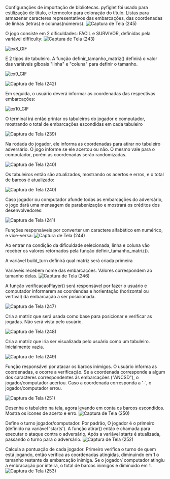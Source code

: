 Configurações de importação de bibliotecas. pyfiglet foi usado para estilização de título, e termcolor para coloração do título.
Listas para armazenar caracteres representativos das embarcações, das coordenadas de linhas (letras) e colunas(números).
![Captura de Tela (245)](https://github.com/VictorFadel06/batalha-Naval/assets/127444074/6d65c221-5547-4d28-a372-83b42233dbf3)


O jogo consiste em 2 dificuldades: FÁCIL e SURVIVOR, definidas pela variável difficulty:
![Captura de Tela (243)](https://github.com/VictorFadel06/batalha-Naval/assets/127444074/8e472890-f30c-454c-b68b-c6be81f4968f)

![ex8_GIF](https://github.com/VictorFadel06/batalha-Naval/assets/127444074/0ff5a074-632f-420c-97e3-38f9aaeb0a66)


E 2 tipos de tabuleiro. A função  definir_tamanho_matriz() definirá o valor das variáveis glboais "linha" e "coluna" para definir o tamanho. 

![ex9_GIF](https://github.com/VictorFadel06/batalha-Naval/assets/127444074/72dbb358-d4d9-4ded-89d7-1c2f6c711bf8)

![Captura de Tela (242)](https://github.com/VictorFadel06/batalha-Naval/assets/127444074/e59dfbb7-57c5-48c6-a34f-d29aa49c52d5)


Em seguida, o usuário deverá informar as coordenadas das respectivas embarcações:

![ex10_GIF](https://github.com/VictorFadel06/batalha-Naval/assets/127444074/3369a0bd-cd28-4d19-9e14-4db42f76e2d8)

O terminal irá então printar os tabuleiros do jogador e computador, mostrando o total de embarcações escondidas em cada tabuleiro

![Captura de Tela (239)](https://github.com/VictorFadel06/batalha-Naval/assets/127444074/ab99be7c-59cf-4bf2-b833-8608017378e8)

Na rodada do jogador, ele informa as coordenadas para atirar no tabuleiro adversário. O jogo informe se ele acertou ou não. O mesmo vale para o computador, porém as coordenadas serão randomizadas.

![Captura de Tela (240)](https://github.com/VictorFadel06/batalha-Naval/assets/127444074/01965ee0-6e6e-4053-a8fb-1d488e203b0e)

Os tabuleiros então são atualizados, mostrando os acertos e erros, e o total de barcos é atualizado:

![Captura de Tela (240)](https://github.com/VictorFadel06/batalha-Naval/assets/127444074/63dd4ec2-7aac-4cf1-b930-3d1a80eeb664)

Caso jogador ou computador afunde todas as embarcações do adversário, o jogo dará uma mensagem de parabenização e mostrará os créditos dos desenvolvedores:

![Captura de Tela (241)](https://github.com/VictorFadel06/batalha-Naval/assets/127444074/38c7a4fb-1e54-4f19-998f-53b9f52a6dcc)


Funções responsáveis por converter um caractere alfabético em numérico, e vice-versa:
![Captura de Tela (244)](https://github.com/VictorFadel06/batalha-Naval/assets/127444074/89589bb2-6861-4241-9299-b0c30032919c)


Ao entrar na condição da dificuldade selecionada, linha e coluna vão receber os valores retornados pela função definir_tamanho_matriz().


A variável build_turn definirá qual matriz será criada primeira


Variáveis recebem nome das embarcações. Valores correspondem ao tamanho delas.
![Captura de Tela (246)](https://github.com/VictorFadel06/batalha-Naval/assets/127444074/6bbb17c3-09f1-4781-9f7c-374b4808e044)


A função verificacaoPlayer() será responsável por fazer o usuário e computador informarem as coordendas e horientação (horizontal ou vertival) da embarcação a ser posicionada.

![Captura de Tela (247)](https://github.com/VictorFadel06/batalha-Naval/assets/127444074/31149f22-e2f8-4480-90ee-c0ad9d0fcd16)


Cria a matriz que será usada como base para posicionar e verificar as jogadas. Não será vista pelo usuário.

![Captura de Tela (248)](https://github.com/VictorFadel06/batalha-Naval/assets/127444074/695ad4e2-2f7c-43db-9e15-ff9ab96df643)


Cria a matriz que iria ser visualizada pelo usuário como um tabuleiro. Inicialmente vazia.

![Captura de Tela (249)](https://github.com/VictorFadel06/batalha-Naval/assets/127444074/dec498bf-96f9-4517-8265-2779b75e9972)


Função responsável por atacar os barcos inimigos. O usuário informa as coordenadas, e ocorre a verificação. Se a coordenada corresponde a algum dos caracteres correspondentes ás embarcações ("ANCSD"), o jogador/computador acertou. Caso a coordenada corresponda a '-', o jogador/computador errou.

![Captura de Tela (251)](https://github.com/VictorFadel06/batalha-Naval/assets/127444074/7d31f3b8-a64d-45f5-8f8d-08aa18bb1123)



Desenha o tabuleiro na tela, agora levando em conta os barcos escondidos. Mostra os icones de acerto e erro.
![Captura de Tela (250)](https://github.com/VictorFadel06/batalha-Naval/assets/127444074/9a92e5f4-b607-4456-9327-a77ebead1ad5)



Define o turno jogador/computador. Por padrão, O jogador é o primeiro (definido na variável 'starts'). A função atirar() então é chamada para executar o ataque contra o adversário. Após a variável starts é atualizada, passando o turno para o adversário.
![Captura de Tela (252)](https://github.com/VictorFadel06/batalha-Naval/assets/127444074/6eefc5c9-1976-4c6e-a0a5-30cf18fb7634)


Calcula a pontuação de cada jogador. Primeiro verifica o turno de quem está jogando, então verifica as coordenadas atingidas, diminuindo em 1 o tamanho restante da embarcação inimiga. Se o jogador/ computador atingiu a embracação por inteira, o total de barcos inimigos é diminuido em 1.
![Captura de Tela (253)](https://github.com/VictorFadel06/batalha-Naval/assets/127444074/04bac498-8061-45b7-acb5-893c190fd26f)


